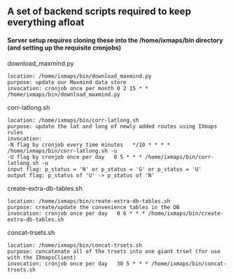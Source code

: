 ## A set of backend scripts required to keep everything afloat

#### Server setup requires cloning these into the /home/ixmaps/bin directory (and setting up the requisite cronjobs)

download_maxmind.py
```
location: /home/ixmaps/bin/download_maxmind.py
purpose: update our Maxmind data store
invocation: cronjob once per month 0 2 15 * * /home/ixmaps/bin/download_maxmind.py
```

corr-latlong.sh
```
location: /home/ixmaps/bin/corr-latlong.sh
purpose: update the lat and long of newly added routes using IXmaps rules
invocation:
-N flag by cronjob every time minutes   */10 * * * * /home/ixmaps/bin/corr-latlong.sh -u
-U flag by cronjob once per day   0 5 * * * /home/ixmaps/bin/corr-latlong.sh -u
input flag: p_status = 'N' or p_status = 'G' or p_status = 'U'
output flag: p_status of 'U' -> p_status of 'N'
```

create-extra-db-tables.sh
```
location: /home/ixmaps/bin/create-extra-db-tables.sh
purpose: create/update the convenience tables in the DB
invocation: cronjob once per day   0 6 * * * /home/ixmaps/bin/create-extra-db-tables.sh
```

concat-trsets.sh
```
location: /home/ixmaps/bin/concat-trsets.sh
purpose: concatenate all of the trsets into one giant trset (for use with the IXmapsClient)
invocation: cronjob once per day   30 5 * * * /home/ixmaps/bin/concat-trsets.sh
```
